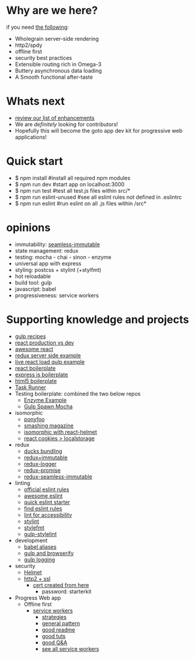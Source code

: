 # Why are we here?
if you need [the following](https://medium.com/front-end-developers/handcrafting-an-isomorphic-redux-application-with-love-40ada4468af4#.vfm0r9hd8):

 - Wholegrain server-side rendering
 - http2/spdy
 - offline first
 - security best practices
 - Extensible routing rich in Omega-3
 - Buttery asynchronous data loading
 - A Smooth functional after-taste

# Whats next
  - [review our list of enhancements](https://github.com/noahehall/react-f-your-startkit/labels/enhancement)
  - We are *definitely* looking for contributors!
  - Hopefully this will become the goto app dev kit for progressive web applications!

# Quick start
  - $ npm install #install all required npm modules
  - $ npm run dev #start app on localhost:3000
  - $ npm run test #test all test.js files within src/*
  - $ npm run eslint-unused #see all eslint rules not defined in .eslintrc
  - $ npm run eslint #run eslint on all .js files within /src*

# opinions
- immutability: [seamless-immutable](https://github.com/rtfeldman/seamless-immutable)
- state management: redux
- testing: mocha - chai - sinon - enzyme
- universal app with express
- styling: postcss + stylint (+stylfmt)
- hot reloadable
- build tool: gulp
- javascript: babel
- progressiveness: service workers

# Supporting knowledge and projects
- [gulp recipes](http://gulpjs.org/recipes/)
- [react production vs dev](https://facebook.github.io/react/downloads.html)
- [awesome react](https://github.com/enaqx/awesome-react)
- [redux server side example](http://redux.js.org/docs/recipes/ServerRendering.html)
- [live react load gulp example](https://github.com/milankinen/livereactload/tree/master/examples/03-build-systems)
- [react boilerplate](https://github.com/jarredwitt/react-boilerplate/blob/master/gulpfile.js)
- [express js boilerplate](https://github.com/yhagio/express-boilerplate/blob/master/server.js)
- [html5 boilerplate](https://github.com/h5bp/html5-boilerplate/blob/master/src/index.html)
- [Task Runner](http://macr.ae/article/splitting-gulpfile-multiple-files.html)
- Testing boilerplate: combined the two below repos   
  - [Enzyme Example](https://github.com/lelandrichardson/enzyme-example-mocha)
  - [Gulp Spawn Mocha](https://github.com/knpwrs/gulp-spawn-mocha/tree/master/test)
- isomorphic
  - [ponyfoo](https://ponyfoo.com/articles/universal-react-babel)
  - [smashing magazine](https://www.smashingmagazine.com/2016/03/server-side-rendering-react-node-express/)
  - [isomorphic with react-helmet](https://github.com/mattdennewitz/react-helmet-example/blob/master/server.js)
  - [react cookies > localstorage](https://github.com/eXon/react-cookie)
- redux
  - [ducks bundling](https://github.com/erikras/ducks-modular-redux)
  - [redux+immutable](https://github.com/gajus/redux-immutable-examples)
  - [redux-logger](https://github.com/evgenyrodionov/redux-logger)
  - [redux-promise](https://github.com/acdlite/redux-promise)
  - [redux-seamless-immutable](https://github.com/eadmundo/redux-seamless-immutable)
- linting
  - [official eslint rules](http://eslint.org/docs/rules/)
  - [awesome eslint](https://github.com/dustinspecker/awesome-eslint)
  - [quick eslint starter](https://gist.github.com/cletusw/e01a85e399ab563b1236)
  - [find eslint rules](https://github.com/sarbbottam/eslint-find-rules)
  - [lint for accessibility](https://www.npmjs.com/package/eslint-plugin-jsx-a11y)
  - [stylint](http://stylelint.io/user-guide/rules/)
  - [stylefmt](https://github.com/morishitter/stylefmt)
  - [gulp-stylelint](https://github.com/olegskl/gulp-stylelint)
- development
  - [babel aliases](https://github.com/tleunen/babel-plugin-module-resolver)
  - [gulp and browserify](https://fettblog.eu/gulp-browserify-multiple-bundles/)
  - [gulp logging](https://gist.github.com/kyohei8/097b859efeb5bfddcd2d)
- security
  - [Helmet](https://github.com/helmetjs/helmet)
  - [http2 + ssl](https://webapplog.com/http2-node/)
    - [cert created from here](https://certsimple.com/blog/localhost-ssl-fix)
      - password: starterkit
- Progress Web app
  - Offline first
    - [service workers](https://github.com/MicheleBertoli/react-worker)
      + [strategies](https://serviceworke.rs/)
      + [general pattern](https://github.com/react-europe/www/blob/cfp/app/sw.js)
      + [good readme](https://developers.google.com/web/fundamentals/getting-started/primers/service-workers)
      + [good tuts](https://jakearchibald.github.io/isserviceworkerready/resources.html)
      + [good Q&A](http://stackoverflow.com/questions/tagged/service-worker)
      + [see all service workers](chrome://serviceworker-internals)
